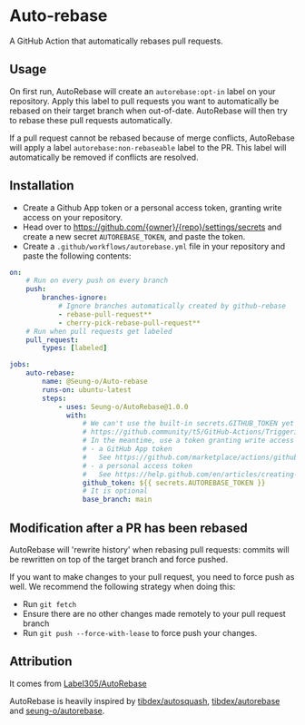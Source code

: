 # Auto-rebase

A GitHub Action that automatically rebases pull requests.

## Usage

On first run, AutoRebase will create an `autorebase:opt-in` label on your repository.
Apply this label to pull requests you want to automatically be rebased on their target branch when out-of-date.
AutoRebase will then try to rebase these pull requests automatically.

If a pull request cannot be rebased because of merge conflicts, AutoRebase will apply a label `autorebase:non-rebaseable` label to the PR.
This label will automatically be removed if conflicts are resolved.

## Installation

-   Create a Github App token or a personal access token, granting write access on your repository.
-   Head over to https://github.com/{owner}/{repo}/settings/secrets and create a new secret `AUTOREBASE_TOKEN`, and paste the token.
-   Create a `.github/workflows/autorebase.yml` file in your repository and paste the following contents:

```yaml
on:
    # Run on every push on every branch
    push:
        branches-ignore:
            # Ignore branches automatically created by github-rebase
            - rebase-pull-request**
            - cherry-pick-rebase-pull-request**
    # Run when pull requests get labeled
    pull_request:
        types: [labeled]

jobs:
    auto-rebase:
        name: @Seung-o/Auto-rebase
        runs-on: ubuntu-latest
        steps:
            - uses: Seung-o/AutoRebase@1.0.0
              with:
                  # We can't use the built-in secrets.GITHUB_TOKEN yet because of this limitation:
                  # https://github.community/t5/GitHub-Actions/Triggering-a-new-workflow-from-another-workflow/td-p/31676
                  # In the meantime, use a token granting write access on the repo:
                  # - a GitHub App token
                  #   See https://github.com/marketplace/actions/github-app-token.
                  # - a personal access token
                  #   See https://help.github.com/en/articles/creating-a-personal-access-token-for-the-command-line.
                  github_token: ${{ secrets.AUTOREBASE_TOKEN }}
                  # It is optional
                  base_branch: main
```

## Modification after a PR has been rebased

AutoRebase will 'rewrite history' when rebasing pull requests:
commits will be rewritten on top of the target branch and force pushed.

If you want to make changes to your pull request, you need to force push as well.
We recommend the following strategy when doing this:

-   Run `git fetch`
-   Ensure there are no other changes made remotely to your pull request branch
-   Run `git push --force-with-lease` to force push your changes.

## Attribution

It comes from [Label305/AutoRebase](https://github.com/Label305/AutoRebase)

AutoRebase is heavily inspired by [tibdex/autosquash](https://github.com/tibdex/autosquash), [tibdex/autorebase](https://github.com/tibdex/autosquash) and [seung-o/autorebase](https://github.com/Seung-o/github-rebase).
